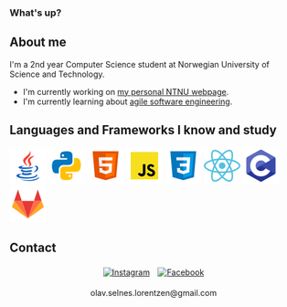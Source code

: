 ### What's up?

## About me
I'm a 2nd year Computer Science student at Norwegian University of Science and Technology.  

* I'm currently working on <a href="https://folk.ntnu.no/olavslo/">my personal NTNU webpage</a>.
* I'm currently learning about <u>agile software engineering</u>.

## Languages and Frameworks I know and study
![Java](logos/java.png)
![Python](logos/python.png)
![HTML](logos/html.png)
![Javascript](logos/javascript.png)
![CSS](logos/css.png)
![React](logos/react.png)
![C](logos/c.png)
![GitLab](logos/gitlab.png)

## Contact
<div align="center">
    <a href="https://www.instagram.com/olavslorentzen/"><image alt="Instagram" src="logos/instagram.png" style="padding: 5px"></a>
    <a href="https://www.facebook.com/profile.php?id=100010600278078"><image alt="Facebook" src="logos/facebook.png" style="padding: 5px"></a>
    <p>olav.selnes.lorentzen@gmail.com</p>
</div>

<!--
**olavsl/olavsl** is a ✨ _special_ ✨ repository because its `README.md` (this file) appears on your GitHub profile.

Here are some ideas to get you started:

- 🔭 I’m currently working on ...
- 🌱 I’m currently learning ...
- 👯 I’m looking to collaborate on ...
- 🤔 I’m looking for help with ...
- 💬 Ask me about ...
- 📫 How to reach me: ...
- 😄 Pronouns: ...
- ⚡ Fun fact: ...
-->
